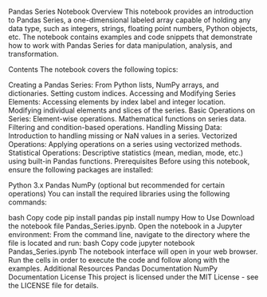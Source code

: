 Pandas Series Notebook
Overview
This notebook provides an introduction to Pandas Series, a one-dimensional labeled array capable of holding any data type, such as integers, strings, floating point numbers, Python objects, etc. The notebook contains examples and code snippets that demonstrate how to work with Pandas Series for data manipulation, analysis, and transformation.

Contents
The notebook covers the following topics:

Creating a Pandas Series:
From Python lists, NumPy arrays, and dictionaries.
Setting custom indices.
Accessing and Modifying Series Elements:
Accessing elements by index label and integer location.
Modifying individual elements and slices of the series.
Basic Operations on Series:
Element-wise operations.
Mathematical functions on series data.
Filtering and condition-based operations.
Handling Missing Data:
Introduction to handling missing or NaN values in a series.
Vectorized Operations:
Applying operations on a series using vectorized methods.
Statistical Operations:
Descriptive statistics (mean, median, mode, etc.) using built-in Pandas functions.
Prerequisites
Before using this notebook, ensure the following packages are installed:

Python 3.x
Pandas
NumPy (optional but recommended for certain operations)
You can install the required libraries using the following commands:

bash
Copy code
pip install pandas
pip install numpy
How to Use
Download the notebook file Pandas_Series.ipynb.
Open the notebook in a Jupyter environment:
From the command line, navigate to the directory where the file is located and run:
bash
Copy code
jupyter notebook Pandas_Series.ipynb
The notebook interface will open in your web browser.
Run the cells in order to execute the code and follow along with the examples.
Additional Resources
Pandas Documentation
NumPy Documentation
License
This project is licensed under the MIT License - see the LICENSE file for details.

